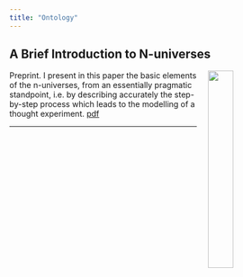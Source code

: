 ```yaml
---
title: "Ontology"
---
```


## A Brief Introduction to N-universes

<img align="right" width="30%" src="/images/n4RRRR800x400.jpg" style="margin-left: 20px;">

Preprint.  I present in this paper the basic elements of the n-universes, from an essentially pragmatic standpoint, i.e. by describing accurately the step-by-step process which leads to the modelling of a thought experiment. [pdf](/pdf/inu-en.pdf)
<p></p>
<hr>
<p></p>
